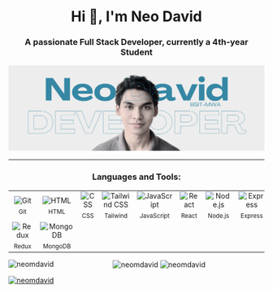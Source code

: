 <h1 align="center">Hi 👋, I'm Neo David</h1>
<h3 align="center">A passionate Full Stack Developer, currently a 4th-year Student</h3>

<p align="center">
  <img src="https://github.com/neomdavid/neomdavid/blob/main/GitHubHeader.png" alt="neomdavid" />
</p>

---

<h3 align="center">Languages and Tools:</h3>

<p align="center">
  <table>
    <tr>
      <td align="center">
        <img width="50" src="https://raw.githubusercontent.com/marwin1991/profile-technology-icons/refs/heads/main/icons/git.png" alt="Git" title="Git"/><br/>
        <sub>Git</sub>
      </td>
      <td align="center">
        <img width="50" src="https://raw.githubusercontent.com/marwin1991/profile-technology-icons/refs/heads/main/icons/html.png" alt="HTML" title="HTML"/><br/>
        <sub>HTML</sub>
      </td>
      <td align="center">
        <img width="50" src="https://raw.githubusercontent.com/marwin1991/profile-technology-icons/refs/heads/main/icons/css.png" alt="CSS" title="CSS"/><br/>
        <sub>CSS</sub>
      </td>
      <td align="center">
        <img width="50" src="https://raw.githubusercontent.com/marwin1991/profile-technology-icons/refs/heads/main/icons/tailwind_css.png" alt="Tailwind CSS" title="Tailwind CSS"/><br/>
        <sub>Tailwind</sub>
      </td>
      <td align="center">
        <img width="50" src="https://raw.githubusercontent.com/marwin1991/profile-technology-icons/refs/heads/main/icons/javascript.png" alt="JavaScript" title="JavaScript"/><br/>
        <sub>JavaScript</sub>
      </td>
      <td align="center">
        <img width="50" src="https://raw.githubusercontent.com/marwin1991/profile-technology-icons/refs/heads/main/icons/react.png" alt="React" title="React"/><br/>
        <sub>React</sub>
      </td>
      <td align="center">
        <img width="50" src="https://raw.githubusercontent.com/marwin1991/profile-technology-icons/refs/heads/main/icons/node_js.png" alt="Node.js" title="Node.js"/><br/>
        <sub>Node.js</sub>
      </td>
      <td align="center">
        <img width="50" src="https://raw.githubusercontent.com/marwin1991/profile-technology-icons/refs/heads/main/icons/express.png" alt="Express" title="Express"/><br/>
        <sub>Express</sub>
      </td>
    </tr>
    <tr>
      <td align="center">
        <img width="50" src="https://raw.githubusercontent.com/marwin1991/profile-technology-icons/refs/heads/main/icons/redux.png" alt="Redux" title="Redux"/><br/>
        <sub>Redux</sub>
      </td>
      <td align="center">
        <img width="50" src="https://raw.githubusercontent.com/marwin1991/profile-technology-icons/refs/heads/main/icons/mongodb.png" alt="MongoDB" title="MongoDB"/><br/>
        <sub>MongoDB</sub>
      </td>
    </tr>
  </table>
</p>

<div style="text-align: center;">
  <img align="left" src="https://github-readme-stats.vercel.app/api/top-langs?username=neomdavid&show_icons=true&locale=en&layout=compact&theme=dark" alt="neomdavid" />
  <img align="center" src="https://github-readme-stats.vercel.app/api?username=neomdavid&show_icons=true&locale=en&theme=dark" alt="neomdavid" />
  <img align="center" src="https://github-readme-streak-stats.herokuapp.com/?user=neomdavid&theme=dark" alt="neomdavid" />
</div>

<p align="left">
  <a href="https://github.com/ryo-ma/github-profile-trophy">
    <img src="https://github-profile-trophy.vercel.app/?username=neomdavid&theme=juicyfresh" alt="neomdavid" />
  </a>
</p>


